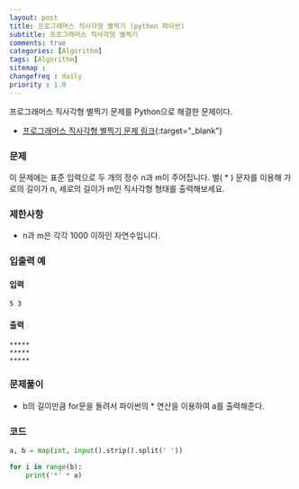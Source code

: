 ```yaml
---
layout: post
title: 프로그래머스 직사각형 별찍기 (python 파이썬)
subtitle: 프로그래머스 직사각형 별찍기
comments: true
categories: [Algorithm]
tags: [Algorithm]
sitemap :
changefreq : daily
priority : 1.0
---
```

프로그래머스 직사각형 별찍기 문제를 Python으로 해결한 문제이다.  

* [프로그래머스 직사각형 별찍기 문제 링크](https://programmers.co.kr/learn/courses/30/lessons/12969){:target="_blank"}


### 문제 
이 문제에는 표준 입력으로 두 개의 정수 n과 m이 주어집니다.
별( * ) 문자를 이용해 가로의 길이가 n, 세로의 길이가 m인 직사각형 형태를 출력해보세요.

### 제한사항
* n과 m은 각각 1000 이하인 자연수입니다.

### 입출력 예  
#### 입력
```
5 3
```

#### 출력
```
*****
*****
*****
```

### 문제풀이
* b의 길이만큼 for문을 돌려서 파이썬의 * 연산을 이용하여 a를 출력해준다.

### 코드
```python
a, b = map(int, input().strip().split(' '))

for i in range(b):
    print('*' * a)
```
